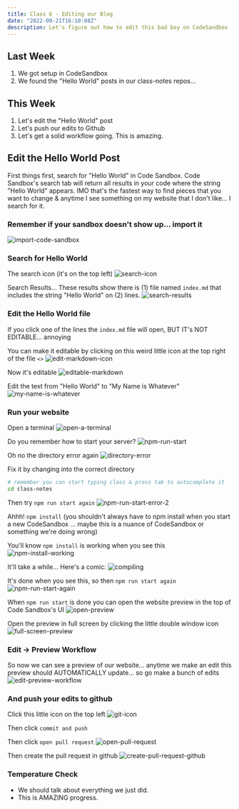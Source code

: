 ```yaml
---
title: Class 6 - Editing our Blog
date: "2022-09-21T16:10:08Z"
description: Let's figure out how to edit this bad boy on CodeSandbox
---
```


## Last Week

1. We got setup in CodeSandbox
2. We found the "Hello World" posts in our class-notes repos...

## This Week

1. Let's edit the "Hello World" post
2. Let's push our edits to Github
3. Let's get a solid workflow going. This is amazing.

## Edit the Hello World Post

First things first, search for "Hello World" in Code Sandbox.
Code Sandbox's search tab will return all results in your code where the string "Hello World" appears. IMO that's the fastest way to find pieces that you want to change & anytime I see something on my website that I don't like... I search for it.

### Remember if your sandbox doesn't show up... import it

![import-code-sandbox](./images/import-code-sandbox.png)

### Search for Hello World

The search icon (it's on the top left)
![search-icon](./images/search-icon.png)

Search Results... These results show there is (1) file named `index.md` that includes the string "Hello World" on (2) lines.
![search-results](./images/search-results.png)

### Edit the Hello World file

If you click one of the lines the `index.md` file will open, BUT IT's NOT EDITABLE... annoying

You can make it editable by clicking on this weird little icon at the top right of the file `<>`
![edit-markdown-icon](./images/edit-markdown-icon.png)

Now it's editable
![editable-markdown](./images/editable-markdown.png)

Edit the text from "Hello World" to "My Name is Whatever"
![my-name-is-whatever](./images/my-name-is-whatever.png)

### Run your website

Open a terminal
![open-a-terminal](./images/open-a-terminal.png)

Do you remember how to start your server?
![npm-run-start](./images/npm-run-start.png)

Oh no the directory error again
![directory-error](./images/directory-error.png)

Fix it by changing into the correct directory
```sh
# remember you can start typing class & press tab to autocomplete it
cd class-notes
```

Then try `npm run start again`
![npm-run-start-error-2](./images/npm-run-start-error-2.png)

Ahhh! `npm install` (you shouldn't always have to npm install when you start a new CodeSandbox ... maybe this is a nuance of CodeSandbox or something we're doing wrong)

You'll know `npm install` is working when you see this
![npm-install-working](./images/npm-install-working.png)

It'll take a while... Here's a comic:
![compiling](./images/compiling.png)

It's done when you see this, so then `npm run start again`
![npm-run-start-again](./images/npm-run-start-again.png)

When `npm run start` is done you can open the website preview in the top of Code Sandbox's UI
![open-preview](./images/open-preview.png)

Open the preview in full screen by clicking the little double window icon
![full-screen-preview](./images/full-screen-preview.png)

### Edit -> Preview Workflow

So now we can see a preview of our website... anytime we make an edit this preview should AUTOMATICALLY update... so go make a bunch of edits
![edit-preview-workflow](./images/edit-preview-workflow.png)

### And push your edits to github

Click this little icon on the top left
![git-icon](./images/git-icon.png)

Then click `commit and push`

Then click `open pull request`
![open-pull-request](./images/open-pull-request.png)

Then create the pull request in github
![create-pull-request-github](./images/create-pull-request-github.png)

### Temperature Check

- We should talk about everything we just did.
- This is AMAZING progress.
